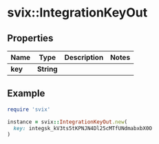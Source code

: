 # svix::IntegrationKeyOut

## Properties

| Name | Type | Description | Notes |
| ---- | ---- | ----------- | ----- |
| **key** | **String** |  |  |

## Example

```ruby
require 'svix'

instance = svix::IntegrationKeyOut.new(
  key: integsk_kV3ts5tKPNJN4Dl25cMTfUNdmabxbX0O
)
```

